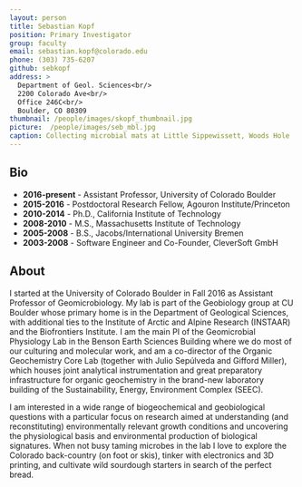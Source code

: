 ```yaml
---
layout: person
title: Sebastian Kopf
position: Primary Investigator
group: faculty
email: sebastian.kopf@colorado.edu
phone: (303) 735-6207
github: sebkopf
address: >
  Department of Geol. Sciences<br/>
  2200 Colorado Ave<br/>
  Office 246C<br/>
  Boulder, CO 80309
thumbnail: /people/images/skopf_thumbnail.jpg
picture:  /people/images/seb_mbl.jpg
caption: Collecting microbial mats at Little Sippewissett, Woods Hole
---
```


## Bio

- **2016-present** - Assistant Professor, University of Colorado Boulder
- **2015-2016** - Postdoctoral Research Fellow, Agouron Institute/Princeton
- **2010-2014** - Ph.D., California Institute of Technology
- **2008-2010** - M.S., Massachusetts Institute of Technology
- **2005-2008** - B.S., Jacobs/International University Bremen
- **2003-2008** - Software Engineer and Co-Founder, CleverSoft GmbH

## About

I started at the University of Colorado Boulder in Fall 2016 as Assistant Professor of Geomicrobiology. My lab is part of the Geobiology group at CU Boulder whose primary home is in the Department of Geological Sciences, with additional ties to the Institute of Arctic and Alpine Research (INSTAAR) and the Biofrontiers Institute. I am the main PI of the Geomicrobial Physiology Lab in the Benson Earth Sciences Building where we do most of our culturing and molecular work, and am a co-director of the Organic Geochemistry Core Lab (together with Julio Sepúlveda and Gifford Miller), which houses joint analytical instrumentation and great preparatory infrastructure for organic geochemistry in the brand-new laboratory building of the Sustainability, Energy, Environment Complex (SEEC).

I am interested in a wide range of biogeochemical and geobiological questions with a particular focus on research aimed at understanding (and reconstituting) environmentally relevant growth conditions and uncovering the physiological basis and environmental production of biological signatures. When not busy taming microbes in the lab I love to explore the Colorado back-country (on foot or skis), tinker with electronics and 3D printing, and cultivate wild sourdough starters in search of the perfect bread.
